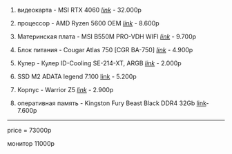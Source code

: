 1. видеокарта - MSI RTX 4060 *[link](https://www.dns-shop.ru/product/75db5ab00b1bed20/videokarta-msi-geforce-rtx-4060-ventus-2x-black-oc-geforce-rtx-4060-ventus-2x/)*  - 32.000р

2. процессор - AMD Ryzen 5600 OEM *[link](https://www.dns-shop.ru/product/6d7a8c58afebed20/processor-amd-ryzen-5-5600-oem/)* - 8.600р

3. Материнская плата - MSI B550M PRO-VDH WIFI *[link](https://www.dns-shop.ru/product/232aa9fcb9a11b80/materinskaa-plata-msi-b550m-pro-vdh-wifi/)* - 9.700р

4. Блок питания - Cougar Atlas 750 [CGR BA-750] *[link](https://www.dns-shop.ru/product/13ff67e71dd4ed20/blok-pitania-cougar-atlas-750-cgr-ba-750-cernyj/])* - 4.900р

5. Кулер - Кулер ID-Cooling SE-214-XT, ARGB *[link](https://market.yandex.ru/card/kuler-dlya-protsessora-id-cooling-se-214-xt-argb/102412067793?do-waremd5=BosmKerbFMaXN1I7vMZD4g&businessReviews=1&ogV=-2)* - 2.000р

6. SSD M2 ADATA legend 7.100 [link](https://www.ozon.ru/product/adata-1-tb-vnutrenniy-ssd-disk-aleg-710-1tcs-aleg-710-1tcs-1687680576/) - 5.200р

7. Корпус - Warrior Z5 *[link](https://www.ozon.ru/product/korpus-warrior-z5-3-argb-ventilyatora-zakalennoe-steklo-micro-atx-mini-itx-1920122760/)* - 2.900р

8. оперативная память - Kingston Fury Beast Black DDR4 32Gb [link](https://www.ozon.ru/product/kingston-fury-operativnaya-pamyat-beast-black-ddr4-32gb-2x16gb-3200-mhz-dimm-2x16-gb-kf432c16bbk2-32-1117961561/)- 7.600р
<hr>
price = 73000р

монитор 11000р 